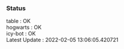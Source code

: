 ### Status


table : OK  
hogwarts : OK  
icy-bot : OK  
Latest Update : 2022-02-05 13:06:05.420721
